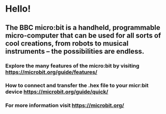 # Hello!
## The BBC micro:bit is a handheld, programmable micro-computer that can be used for all sorts of cool creations, from robots to musical instruments – the possibilities are endless.
### Explore the many features of the micro:bit by visiting https://microbit.org/guide/features/
### How to connect and transfer the .hex file to your micr:bit device https://microbit.org/guide/quick/
### For more information visit https://microbit.org/
